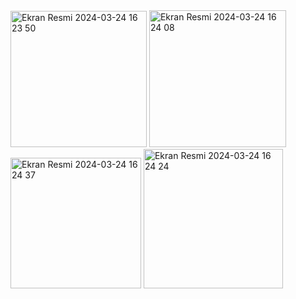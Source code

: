 <img width="218" alt="Ekran Resmi 2024-03-24 16 23 50" src="https://github.com/omerfi66/Rehberim/assets/120007024/d3013138-a491-4015-8b3f-7fac4fcce570">
<img width="219" alt="Ekran Resmi 2024-03-24 16 24 08" src="https://github.com/omerfi66/Rehberim/assets/120007024/3e1cd250-d027-40ae-8c7b-7d68496092e9">
<img width="209" alt="Ekran Resmi 2024-03-24 16 24 37" src="https://github.com/omerfi66/Rehberim/assets/120007024/b1d9fe13-9505-47f5-ac2a-237add19b21d">

<img width="223" alt="Ekran Resmi 2024-03-24 16 24 24" src="https://github.com/omerfi66/Rehberim/assets/120007024/9660fb7e-3ea5-4cf1-9a89-341023435aa5">
